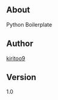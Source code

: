 ## About
Python Boilerplate

## Author
<a href="https://github.com/kiritoo9">kiritoo9</a>

## Version
1.0
